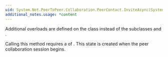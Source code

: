 ```yaml
---
uid: System.Net.PeerToPeer.Collaboration.PeerContact.InviteAsync(System.Object)
additional_notes.usage: *content
---
```


<p>Additional overloads are defined on the <xref href="System.Net.PeerToPeer.Collaboration.Peer"></xref> class instead of the subclasses <xref href="System.Net.PeerToPeer.Collaboration.PeerContact"></xref> and <xref href="System.Net.PeerToPeer.Collaboration.PeerNearMe"></xref>.  
  
 Calling this method requires a <xref href="System.Security.Permissions.PermissionState"></xref> of <xref href="System.Security.Permissions.PermissionState.Unrestricted"></xref>. This state is created when the peer collaboration session begins.</p>


